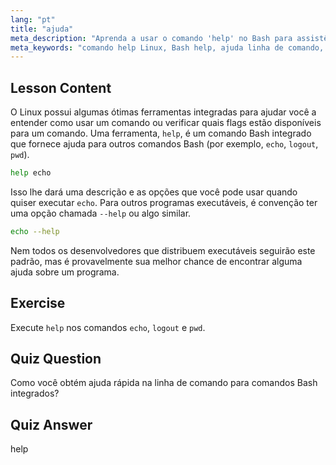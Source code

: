 ```yaml
---
lang: "pt"
title: "ajuda"
meta_description: "Aprenda a usar o comando 'help' no Bash para assistência rápida na linha de comando. Entenda os comandos integrados e encontre opções para programas Linux."
meta_keywords: "comando help Linux, Bash help, ajuda linha de comando, comandos Linux, Linux para iniciantes, tutorial Linux, tutorial Bash"
---
```


## Lesson Content

O Linux possui algumas ótimas ferramentas integradas para ajudar você a entender como usar um comando ou verificar quais flags estão disponíveis para um comando. Uma ferramenta, `help`, é um comando Bash integrado que fornece ajuda para outros comandos Bash (por exemplo, `echo`, `logout`, `pwd`).

```bash
help echo
```

Isso lhe dará uma descrição e as opções que você pode usar quando quiser executar `echo`. Para outros programas executáveis, é convenção ter uma opção chamada `--help` ou algo similar.

```bash
echo --help
```

Nem todos os desenvolvedores que distribuem executáveis seguirão este padrão, mas é provavelmente sua melhor chance de encontrar alguma ajuda sobre um programa.

## Exercise

Execute `help` nos comandos `echo`, `logout` e `pwd`.

## Quiz Question

Como você obtém ajuda rápida na linha de comando para comandos Bash integrados?

## Quiz Answer

help
